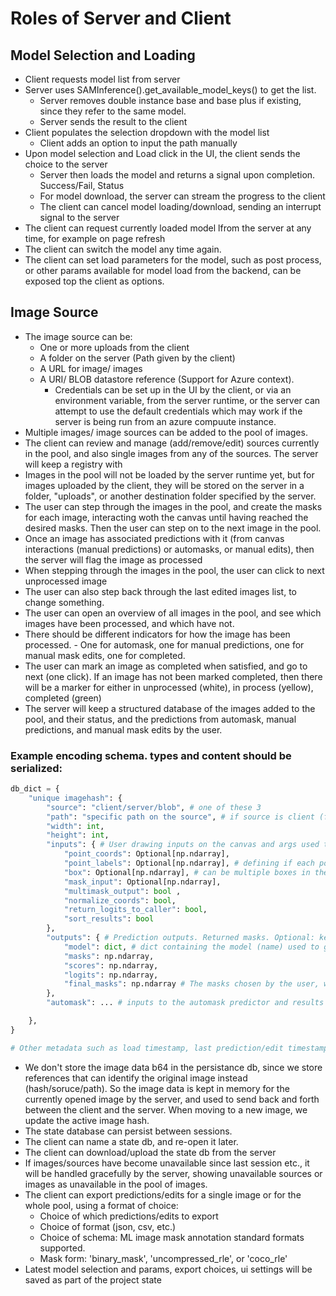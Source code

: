 # Roles of Server and Client

## Model Selection and Loading
- Client requests model list from server
- Server uses SAMInference().get_available_model_keys() to get the list. 
  - Server removes double instance base and base plus if existing, since they refer to the same model.
  - Server sends the result to the client
- Client populates the selection dropdown with the model list
  - Client adds an option to input the path manually
- Upon model selection and Load click in the UI, the client sends the choice to the server
  - Server then loads the model and returns a signal upon completion. Success/Fail, Status
  - For model download, the server can stream the progress to the client
  - The client can cancel model loading/download, sending an interrupt signal to the server
- The client can request currently loaded model lfrom the server at any time, for example on page refresh
- The client can switch the model any time again.
- The client can set load parameters for the model, such as post process, or other params available for model load from the backend, can be exposed top the client as options.

## Image Source
- The image source can be: 
  - One or more uploads from the client
  - A folder on the server (Path given by the client)
  - A URL for image/ images
  - A URI/ BLOB datastore reference (Support for Azure context). 
    - Credentials can be set up in the UI by the client, or via an environment variable, from the server runtime, or the server can attempt to use the default credentials which may work if the server is being run from an azure compuute instance.
- Multiple images/ image sources can be added to the pool of images.
- The client can review and manage (add/remove/edit) sources currently in the pool, and also single images from any of the sources. The server will keep a registry with 
- Images in the pool will not be loaded by the server runtime yet, but for images uploaded by the client, they will be stored on the server in a folder, "uploads", or another destination folder specified by the server.
- The user can step through the images in the pool, and create the masks for each image, interacting woth the canvas until having reached the desired masks. Then the user can step on to the next image in the pool. 
- Once an image has associated predictions with it (from canvas interactions (manual predictions) or automasks, or manual edits), then the server will flag the image as processed
- When stepping through the images in the pool, the user can click to next unprocessed image
- The user can also step back through the last edited images list, to change something.
- The user can open an overview of all images in the pool, and see which images have been processed, and which have not.
- There should be different indicators for how the image has been processed. - One for automask, one for manual predictions, one for manual mask edits, one for completed.
- The user can mark an image as completed when satisfied, and go to next (one click). If an image has not been marked completed, then there will be a marker for either in unprocessed (white), in process (yellow), completed (green)
- The server will keep a structured database of the images added to the pool, and their status, and the predictions from automask, manual predictions, and manual mask edits by the user.


### Example encoding schema. types and content should be serialized:

```python
db_dict = {
    "unique imagehash": {
        "source": "client/server/blob", # one of these 3
        "path": "specific path on the source", # if source is client (from upload), path here will be the upload image name
        "width": int,
        "height": int,
        "inputs": { # User drawing inputs on the canvas and args used to make the predictions
            "point_coords": Optional[np.ndarray], 
            "point_labels": Optional[np.ndarray], # defining if each point above is positive/negative
            "box": Optional[np.ndarray], # can be multiple boxes in the aray. Format example single: np.array([x1, y1, x2, y2]) or multiple: np.array([[b1x1, b1y1, b1x2, b1y2],[b2x1, b2y1, b2x2, b2y2]])
            "mask_input": Optional[np.ndarray],
            "multimask_output": bool , 
            "normalize_coords": bool,
            "return_logits_to_caller": bool,
            "sort_results": bool
        },
        "outputs": { # Prediction outputs. Returned masks. Optional: keys inside set to None if no predictions returned yet
            "model": dict, # dict containing the model (name) used to get the prediction outputs, and the other args parsed into the model (is model built with post processing or not)
            "masks": np.ndarray,
            "scores": np.ndarray,
            "logits": np.ndarray,
            "final_masks": np.ndarray # The masks chosen by the user, with edits applied by the user (refining the mask)
        },
        "automask": ... # inputs to the automask predictor and results of automask predictions if available

    },
}

# Other metadata such as load timestamp, last prediction/edit timestamp, etc. project name, creation, last edit metadate at the project level.
```

- We don't store the image data b64 in the persistance db, since we store references that can identify the original image instead (hash/soruce/path). So the image data is kept in memory for the currently opened image by the server, and used to send back and forth between the client and the server. When moving to a new image, we update the active image hash.
- The state database can persist between sessions.
- The client can name a state db, and re-open it later.
- The client can download/upload the state db from the server
- If images/sources have become unavailable since last session etc., it will be handled gracefully by the server, showing unavailable sources or images as unavailable in the pool of images.
- The client can export predictions/edits for a single image or for the whole pool, using a format of choice:
  - Choice of which predictions/edits to export
  - Choice of format (json, csv, etc.) 
  - Choice of schema: ML image mask annotation standard formats supported.
  - Mask form: 'binary_mask', 'uncompressed_rle', or 'coco_rle'
- Latest model selection and params, export choices, ui settings will be saved as part of the project state
